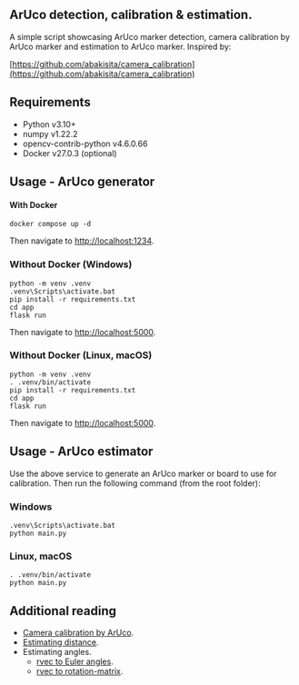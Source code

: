 ## ArUco detection, calibration & estimation.
A simple script showcasing ArUco marker detection, camera calibration by ArUco marker and estimation to ArUco marker. Inspired by:

[https://github.com/abakisita/camera_calibration](https://github.com/abakisita/camera_calibration)

## Requirements
- Python v3.10+
- numpy v1.22.2
- opencv-contrib-python v4.6.0.66
- Docker v27.0.3 (optional)

## Usage - ArUco generator
#### With Docker
```
docker compose up -d
```
Then navigate to [http://localhost:1234](http://localhost:1234/).

### Without Docker (Windows)
```
python -m venv .venv
.venv\Scripts\activate.bat
pip install -r requirements.txt
cd app
flask run
```
Then navigate to [http://localhost:5000](http://localhost:5000/).
### Without Docker (Linux, macOS)
```
python -m venv .venv
. .venv/bin/activate
pip install -r requirements.txt
cd app
flask run
```
Then navigate to [http://localhost:5000](http://localhost:5000/).

## Usage - ArUco estimator
Use the above service to generate an ArUco marker or board to use for calibration. Then run the following command (from the root folder):
### Windows
```
.venv\Scripts\activate.bat
python main.py
```
### Linux, macOS
```
. .venv/bin/activate
python main.py
```

## Additional reading
- [Camera calibration by ArUco](https://docs.opencv.org/4.6.0/da/d13/tutorial_aruco_calibration.html).
- [Estimating distance](https://stackoverflow.com/questions/68032118/get-the-real-distance-between-two-opencv-aruco-markers).
- Estimating angles.
    - [rvec to Euler angles](https://learnopencv.com/rotation-matrix-to-euler-angles/).
    - [rvec to rotation-matrix](https://docs.opencv.org/4.6.0/d9/d0c/group__calib3d.html#ga61585db663d9da06b68e70cfbf6a1eac).
